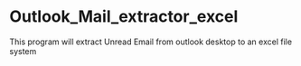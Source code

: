 # Outlook_Mail_extractor_excel
This program will extract Unread Email from outlook desktop to an excel file system
